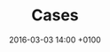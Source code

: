 ---
layout: chapter
title:  Cases
chapter: Chapter V
cover: /img/mvrdv.png
categories: ixd chapter
date:   2016-03-03 14:00 +0100
slides:
  - cover: /img/hedon-crowd.jpg
    theme: light 
    details:
      client: Hedon
      wish: |         
        Update online identiteit, vernieuwend concept
      solution: |
        Bezoekers worden geïnspireerd door het aanbod middels _moods_. Mobile first designs en Sass and Bootstrap gebaseerd CSS-framework ontwikkeld. Betere beleving door toevoeging van media-pagina, Spotify en Youtube intergratie
      task: |
        Concepting, mood board, interaction design, web design, front-end development      
      url: http://hedon-zwolle.nl
    body: |     
      Hedon is de poptempel van Zwolle en omstreken die voor een groot gedeelte wordt gerund door vrijwilligers. Met sociale projecten als De Fakkelteit waarin middels Hip-Hop ontwikkeling van jongeren wordt gestimuleerd onderscheid Hedon zich van andere podia.

      Hedon heeft op 14 februari 2014 hun nieuwe pand geopend. Helaas bleef de site nog achter, daarom zijn ze eind 2014 naar ons toe gekomen met de vraag om de site weer top notch te maken. Met een multimedia site waarin Spotify, Youtube, fotografie en Soundcloud zijn geïntergreerd is dit doel inmiddels bereikt. 
      
      <img src="/img/hedon-player.gif" alt="Hedon Player">   
      
      Centraal staat het concept “laten je inspireren door ons programma” waarmee aan de hand van je mood gezocht kan worden naar passende shows. Verder hebben we een vernieuwde pagina pagina ontwikkeld waarop bezoekers geinspireerd worden door fotografie en video van voorgaande show. Ook wordt op deze pagina vooruit gegeken naar komende shows met youtube van HEADS UP!. Inmiddels werken we aan een aantal mooie toevoegingen. 
  - cover: /img/jij-groen.png  
    details:
      client: JIJ&Overijssel
      wish: |         
        Participatieflatform, drempelvrij
      solution: |
        In een agile proces een user-centric platform ontworpen. Mobile first designs en Sass and Bootstrap gebaseerd CSS-framework ontwikkeld. [Drempelvrij](https://www.accessibility.nl/ondersteuning/inspectie/site-1329) keurmerk behaald
      task: |
        Design aanbestedingstraject presentatie, interaction design, web design, front-end development, graphic design, drempelvrij testing
      url: http://jijenoverijssel.nl
    body: |
      Met JIJ&Overijssel stimuleert provincie Overijssel sociale initiatieven. Groen! Groener! Groenst! is een voorbeeld van een initiatief dat een mooi resultaat heeft opgeleverd. Binnen een democratisch expirement waarin experts inwoners ondersteunen word gezocht naar het groenste idee. Meer dan 30 ingezonden initiatieven als resultaat. 
      
      <img src="/img/banner-idea.svg" alt="Idee">
      
      Initiatiefnemers, beleidsmakers en betrokkenen geven naderhand aan zich meer betrokken te voelen met de provinciale politiek dan voorheen. Naast het het ontwikkelen van een faciliterend online platform hebben we het concept gemaakt, hebben we een eigen JIJ&Overijssel-redactie en organiseerden we het Groen! Groener! Groenst! event.

      In het aanbestedingstraject heb ik de vormgeving van verschillende presentaties verzorgt. Na het winnen van de aanbesteding hebben we het concept verder uitgedacht en zijn we begonnen aan ons eerste agile experiment. Als designer en front-end developer was ik verantwoordelijk voor het ontwerp en de front-end. Daarnaast heeft het scrum team advies gegeven en meegedacht over het concept. Het project is klein begonnen als marktplaats voor ideeën binnen Overijssel en uitgegroeid tot een voorwaardig online platform.
      
        <img src="/img/jij-slider.gif" alt="Slider">

      We streamen regelmatig grote evenementen zoals bevrijdingsfestival Overijssel en Dauwpop. Hiervoor hebben we een videostreaming-pagina ontworpen. Ook kunnen gebruikers gemakkelijk zien hoeveel energie het initiatief heeft aan de hand van een energiemeter. Een voorbeeld van een recente verbeteringen aan het platform zijn een mediamodule en notificaties.
  - cover: /img/rova.png
    theme: light
    details:
      client: ROVA
      wish: |         
        Update online identiteit, toptaken, location-based content
      solution: |
        In een agile proces location-based site ontworpen. Mobile first designs en Sass and Bootstrap gebaseerd CSS-framework ontwikkeld
      task: |
        Interaction design, mood board, style guide, web design, front-end development
      url: http://rova.nl
    body: |
      Bij ROVA staat service en dienstverlening centraal. Als inwoner kun je op ROVA bouwen. Daarom ontwikkelden we samen met ROVA een nieuwe website uitgaande van het principe toptaken. Wat deze website uniek maakt is dat elke gebruiker zijn eigen persoonlijke site te zien krijgt. Op basis van zijn of haar locatie weten we wat wel of niet relevante content is voor de gebruiker en daar speelt de site op in.


      Als lead-vormgever heb ik samen met collega-vormgevers de complete online huisstijl ontworpen. Deze wordt consistent doorgevoerd op alle online pagina’s, actie-sites, e-mailsjablonen, social media-accounts en apps. Daarnaast was ik verantwoordelijk voor het interaction design van de website en nieuw te ontwikkelen app. 
      
      <img src="/img/banner-paint.svg" alt="Paint">
      
      Op basis van een agile proces heb ik verschillende schetsen, wireframes, sjablonen, flows en pixel-perfect pagina’s vormgegeven. Voor collega’s is er een style guide ontworpen als basis voor nieuw te ontwikkelen uitingen. Ook is er aan de hand van mood boards een corporate fotoshoot geweest die aansluit op het concept “dicht bij de mensen” en “informatie op maat”.
      
      <img src="/img/banner-rova.png" alt="Style guide preview">   
  - cover: /img/mvrdv.png
    theme: light
    details:
      client: MVRDV
      wish: |         
        Responsive redesign
      solution: |
        Mobile first designs en Sass and Bootstrap gebaseerd CSS-framework ontwikkeld
      task: |
        Responsive design, front-end development
      url: http://mvrdv.com
    body: |
      Voor MVRDV heb ik een compleet vernieuwd responsive mobile-first front-end ontworpen en geïmplementeerd. MVRDV een architectenbureau met vestigingen in Shanghai en Rotterdam is bekend van de Markthal in Rotterdam. Een foodhal waarin verleden en toekomst van eten samenkomt op één plek.
      
      <img src="/img/banner-device.svg" alt="Smartphone">
      
      Nu is MVRDV klaar voor de volgende stap. Op dit moment loopt een concepttraject. Hierin heb ik onderzoek gedaan voor een nieuwe online branding en beleving.
---
